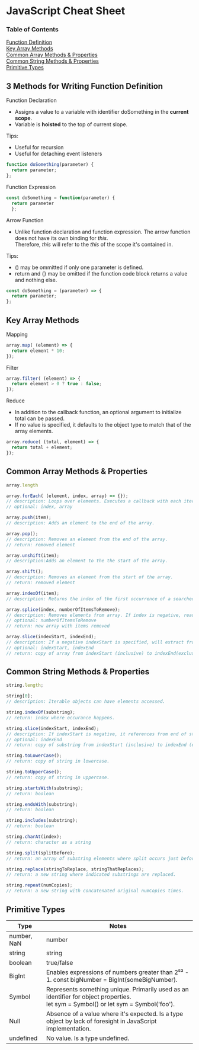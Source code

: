 # JavaScript Cheat Sheet
### Table of Contents
[Function Definition](#3-methods-for-writing-function-definition)  
[Key Array Methods](#key-array-methods)  
[Common Array Methods & Properties](#common-array-methods--properties)  
[Common String Methods & Properties](#common-string-methods--properties)  
[Primitive Types](#primitive-types)  

## 3 Methods for Writing Function Definition
Function Declaration  
- Assigns a value to a variable with identifier doSomething in the **current scope**.
- Variable is **hoisted** to the top of current slope.
  
Tips:  
- Useful for recursion
- Useful for detaching event listeners
```javascript
function doSomething(parameter) {
  return parameter;
};
```

Function Expression  
```javascript
const doSomething = function(parameter) {
  return parameter
  };
```

Arrow Function  
  
- Unlike function declaration and function expression. The arrow function does not have its own binding for *this*.  
  Therefore, *this* will refer to the *this* of the scope it's contained in.
  
Tips:
- () may be ommitted if only one parameter is defined.
- return and {} may be omitted if the function code block returns a value and nothing else.
```javascript
const doSomething = (parameter) => {
  return parameter;
};
```

## Key Array Methods
Mapping
```javascript
array.map( (element) => {
  return element * 10;
});
```
Filter
```javascript
array.filter( (element) => {
  return element > 0 ? true : false;
});
```
Reduce  
- In addition to the callback function, an optional argument to initialize total can be passed.  
- If no value is specified, it defaults to the object type to match that of the array elements.
```javascript
array.reduce( (total, element) => {
  return total + element;
});
```

## Common Array Methods & Properties
```javascript
array.length

array.forEach( (element, index, array) => {}); 
// description: Loops over elements. Executes a callback with each iteration.
// optional: index, array

array.push(item); 
// description: Adds an element to the end of the array.

array.pop(); 
// description: Removes an element from the end of the array.
// return: removed element

array.unshift(item); 
// description:Adds an element to the the start of the array.

array.shift(); 
// description: Removes an element from the start of the array.
// return: removed element

array.indexOf(item); 
// description: Returns the index of the first occurrence of a searched item.

array.splice(index, numberOfItemsToRemove); 
// description: Removes elements from array. If index is negative, reads from end of array.
// optional: numberOfItemsToRemove
// return: new array with items removed

array.slice(indexStart, indexEnd); 
// description: If a negative indexStart is specified, will extract from last elemnent.
// optional: indexStart, indexEnd
// return: copy of array from indexStart (inclusive) to indexEnd(exclusive).
```
## Common String Methods & Properties
```javascript
string.length;

string[0]; 
// description: Iterable objects can have elements accessed.

string.indexOf(substring);
// return: index where occurance happens.

string.slice(indexStart, indexEnd);
// description: If indexStart is negative, it references from end of string.
// optional: indexEnd
// return: copy of substring from indexStart (inclusive) to indexEnd (exclusive).

string.toLowerCase();
// return: copy of string in lowercase.

string.toUpperCase();
// return: copy of string in uppercase.

string.startsWith(substring);
// return: boolean

string.endsWith(substring);
// return: boolean

string.includes(substring);
// return: boolean

string.charAt(index);
// return: character as a string

string.split(splitBefore);
// return: an array of substring elements where split occurs just before splitBefore.

string.replace(stringToReplace, stringThatReplaces);
// return: a new string where indicated substrings are replaced.

string.repeat(numCopies);
// return: a new string with concatenated original numCopies times.
```
## Primitive Types
| Type | Notes |
| --- | --- |
| number, NaN | number | NaN is a number because JavaScript expects a number. |
| string | string |
| boolean | true/false |
| BigInt | Enables expressions of numbers greater than 2⁵³ - 1. const bigNumber = BigInt(someBigNumber). |
| Symbol | Represents something unique. Primarily used as an identifier for object properties.<br />let sym = Symbol() or let sym = Symbol('foo'). |
| Null | Absence of a value where it's expected. Is a type object by lack of foresight in JavaScript implementation. |
| undefined | No value. Is a type undefined. |
